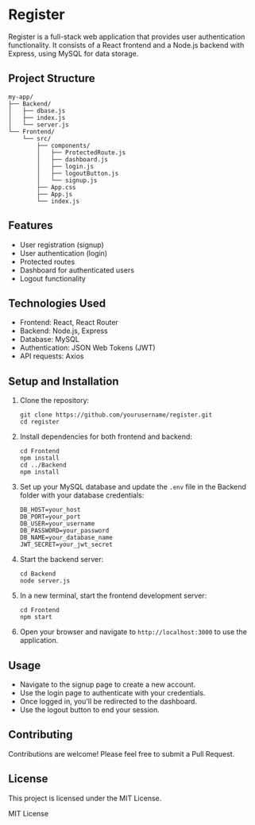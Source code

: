 # Register

Register is a full-stack web application that provides user authentication functionality. It consists of a React frontend and a Node.js backend with Express, using MySQL for data storage.

## Project Structure

```
my-app/
├── Backend/
│   ├── dbase.js
│   ├── index.js
│   └── server.js
└── Frontend/
    └── src/
        ├── components/
        │   ├── ProtectedRoute.js
        │   ├── dashboard.js
        │   ├── login.js
        │   ├── logoutButton.js
        │   └── signup.js
        ├── App.css
        ├── App.js
        └── index.js
```

## Features

- User registration (signup)
- User authentication (login)
- Protected routes
- Dashboard for authenticated users
- Logout functionality

## Technologies Used

- Frontend: React, React Router
- Backend: Node.js, Express
- Database: MySQL
- Authentication: JSON Web Tokens (JWT)
- API requests: Axios

## Setup and Installation

1. Clone the repository:
   ```
   git clone https://github.com/yourusername/register.git
   cd register
   ```

2. Install dependencies for both frontend and backend:
   ```
   cd Frontend
   npm install
   cd ../Backend
   npm install
   ```

3. Set up your MySQL database and update the `.env` file in the Backend folder with your database credentials:
   ```
   DB_HOST=your_host
   DB_PORT=your_port
   DB_USER=your_username
   DB_PASSWORD=your_password
   DB_NAME=your_database_name
   JWT_SECRET=your_jwt_secret
   ```

4. Start the backend server:
   ```
   cd Backend
   node server.js
   ```

5. In a new terminal, start the frontend development server:
   ```
   cd Frontend
   npm start
   ```

6. Open your browser and navigate to `http://localhost:3000` to use the application.

## Usage

- Navigate to the signup page to create a new account.
- Use the login page to authenticate with your credentials.
- Once logged in, you'll be redirected to the dashboard.
- Use the logout button to end your session.

## Contributing

Contributions are welcome! Please feel free to submit a Pull Request.

## License

This project is licensed under the MIT License.

MIT License



